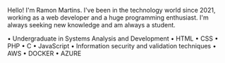 Hello! I'm Ramon Martins. I've been in the technology world since 2021, working as a web developer and a huge programming enthusiast. I'm always seeking new knowledge and am always a student.

• Undergraduate in Systems Analysis and Development
• HTML
• CSS
• PHP
• C
• JavaScript
• Information security and validation techniques
• AWS
• DOCKER
• AZURE
